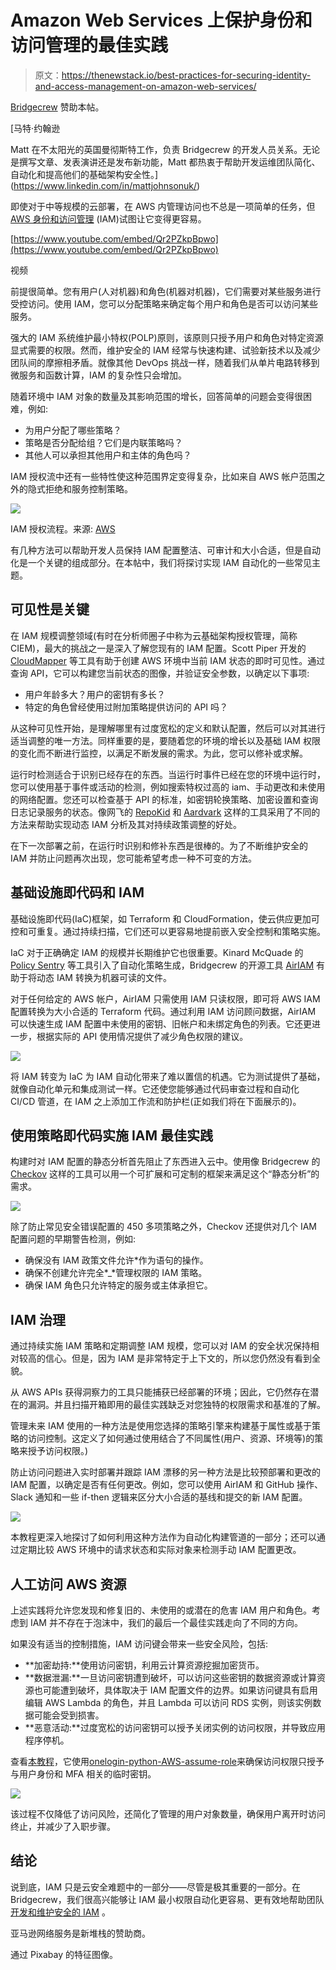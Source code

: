 # Amazon Web Services 上保护身份和访问管理的最佳实践

> 原文：<https://thenewstack.io/best-practices-for-securing-identity-and-access-management-on-amazon-web-services/>

[Bridgecrew](https://bridgecrew.io/) 赞助本帖。

 [马特·约翰逊

Matt 在不太阳光的英国曼彻斯特工作，负责 Bridgecrew 的开发人员关系。无论是撰写文章、发表演讲还是发布新功能，Matt 都热衷于帮助开发运维团队简化、自动化和提高他们的基础架构安全性。](https://www.linkedin.com/in/mattjohnsonuk/) 

即使对于中等规模的云部署，在 AWS 内管理访问也不总是一项简单的任务，但 [AWS 身份和访问管理](https://aws.amazon.com/iam/) (IAM)试图让它变得更容易。

[https://www.youtube.com/embed/Qr2PZkpBpwo](https://www.youtube.com/embed/Qr2PZkpBpwo)

视频

前提很简单。您有用户(人对机器)和角色(机器对机器)，它们需要对某些服务进行受控访问。使用 IAM，您可以分配策略来确定每个用户和角色是否可以访问某些服务。

强大的 IAM 系统维护最小特权(POLP)原则，该原则只授予用户和角色对特定资源显式需要的权限。然而，维护安全的 IAM 经常与快速构建、试验新技术以及减少团队间的摩擦相矛盾。就像其他 DevOps 挑战一样，随着我们从单片电路转移到微服务和函数计算，IAM 的复杂性只会增加。

随着环境中 IAM 对象的数量及其影响范围的增长，回答简单的问题会变得很困难，例如:

*   为用户分配了哪些策略？
*   策略是否分配给组？它们是内联策略吗？
*   其他人可以承担其他用户和主体的角色吗？

IAM 授权流中还有一些特性使这种范围界定变得复杂，比如来自 AWS 帐户范围之外的隐式拒绝和服务控制策略。

[![](img/418e9faa5abff710452554d2f08046e3.png)](https://cdn.thenewstack.io/media/2020/11/24c38a92-image5.png)

IAM 授权流程。来源: [AWS](https://docs.aws.amazon.com/IAM/latest/UserGuide/reference_policies_evaluation-logic.html)

有几种方法可以帮助开发人员保持 IAM 配置整洁、可审计和大小合适，但是自动化是一个关键的组成部分。在本帖中，我们将探讨实现 IAM 自动化的一些常见主题。

## 可见性是关键

在 IAM 规模调整领域(有时在分析师圈子中称为云基础架构授权管理，简称 CIEM)，最大的挑战之一是深入了解您现有的 IAM 配置。Scott Piper 开发的 [CloudMapper](https://github.com/duo-labs/cloudmapper) 等工具有助于创建 AWS 环境中当前 IAM 状态的即时可见性。通过查询 API，它可以构建您当前状态的图像，并验证安全参数，以确定以下事项:

*   用户年龄多大？用户的密钥有多长？
*   特定的角色曾经使用过附加策略提供访问的 API 吗？

从这种可见性开始，是理解哪里有过度宽松的定义和默认配置，然后可以对其进行适当调整的唯一方法。同样重要的是，要随着您的环境的增长以及基础 IAM 权限的变化而不断进行监控，以满足不断发展的需求。为此，您可以修补或求解。

运行时检测适合于识别已经存在的东西。当运行时事件已经在您的环境中运行时，您可以使用基于事件或活动的检测，例如搜索特权过高的 iam、手动更改和未使用的网络配置。您还可以检查基于 API 的标准，如密钥轮换策略、加密设置和查询日志记录服务的状态。像网飞的 [RepoKid](https://github.com/Netflix/repokid) 和 [Aardvark](https://github.com/Netflix-Skunkworks/aardvark) 这样的工具采用了不同的方法来帮助实现动态 IAM 分析及其对持续政策调整的好处。

在下一次部署之前，在运行时识别和修补东西是很棒的。为了不断维护安全的 IAM 并防止问题再次出现，您可能希望考虑一种不可变的方法。

## 基础设施即代码和 IAM

基础设施即代码(IaC)框架，如 Terraform 和 CloudFormation，使云供应更加可控和可重复。通过持续扫描，它们还可以更容易地提前嵌入安全控制和策略实施。

IaC 对于正确确定 IAM 的规模并长期维护它也很重要。Kinard McQuade 的 [Policy Sentry](https://github.com/salesforce/policy_sentry) 等工具引入了自动化策略生成，Bridgecrew 的开源工具 [AirIAM](https://airiam.io) 有助于将动态 IAM 转换为机器可读的文件。

对于任何给定的 AWS 帐户，AirIAM 只需使用 IAM 只读权限，即可将 AWS IAM 配置转换为大小合适的 Terraform 代码。通过利用 IAM 访问顾问数据，AirIAM 可以快速生成 IAM 配置中未使用的密钥、旧帐户和未绑定角色的列表。它还更进一步，根据实际的 API 使用情况提供了减少角色权限的建议。

[![](img/a544d867e05f35cb3687c50a19ea1502.png)](https://cdn.thenewstack.io/media/2020/11/cf3340e6-image4.png)

将 IAM 转变为 IaC 为 IAM 自动化带来了难以置信的机遇。它为测试提供了基础，就像自动化单元和集成测试一样。它还使您能够通过代码审查过程和自动化 CI/CD 管道，在 IAM 之上添加工作流和防护栏(正如我们将在下面展示的)。

## 使用策略即代码实施 IAM 最佳实践

构建时对 IAM 配置的静态分析首先阻止了东西进入云中。使用像 Bridgecrew 的 [Checkov](https://checkov.io/?utm_source=newstack_iam) 这样的工具可以用一个可扩展和可定制的框架来满足这个“静态分析”的需求。

![](img/d41349e0a056f2803b45008c3a5baf48.png)

除了防止常见安全错误配置的 450 多项策略之外，Checkov 还提供对几个 IAM 配置问题的早期警告检测，例如:

*   确保没有 IAM 政策文件允许*作为语句的操作。
*   确保不创建允许完全*_*管理权限的 IAM 策略。
*   确保 IAM 角色只允许特定的服务或主体承担它。

## IAM 治理

通过持续实施 IAM 策略和定期调整 IAM 规模，您可以对 IAM 的安全状况保持相对较高的信心。但是，因为 IAM 是非常特定于上下文的，所以您仍然没有看到全貌。

从 AWS APIs 获得洞察力的工具只能捕获已经部署的环境；因此，它仍然存在潜在的漏洞。并且扫描开箱即用的最佳实践缺乏对您独特的权限需求和基准的了解。

管理未来 IAM 使用的一种方法是使用您选择的策略引擎来构建基于属性或基于策略的访问控制。这定义了如何通过使用结合了不同属性(用户、资源、环境等)的策略来授予访问权限。)

防止访问问题进入实时部署并跟踪 IAM 漂移的另一种方法是比较预部署和更改的 IAM 配置，以确定是否有任何更改。例如，您可以使用 AirIAM 和 GitHub 操作、Slack 通知和一些 if-then 逻辑来区分大小合适的基线和提交的新 IAM 配置。

![](img/7a075de4048b0cfc0eb948275c04df98.png)

本教程更深入地探讨了如何利用这种方法作为自动化构建管道的一部分；还可以通过定期比较 AWS 环境中的请求状态和实际对象来检测手动 IAM 配置更改。

## 人工访问 AWS 资源

上述实践将允许您发现和修复旧的、未使用的或潜在的危害 IAM 用户和角色。考虑到 IAM 并不存在于泡沫中，我们的最后一个最佳实践走向了不同的方向。

如果没有适当的控制措施，IAM 访问键会带来一些安全风险，包括:

*   **加密劫持:**使用访问密钥，利用云计算资源挖掘加密货币。
*   **数据泄漏:**一旦访问密钥遭到破坏，可以访问这些密钥的数据资源或计算资源也可能遭到破坏，具体取决于 IAM 配置文件的边界。如果访问键具有启用编辑 AWS Lambda 的角色，并且 Lambda 可以访问 RDS 实例，则该实例数据可能会受到损害。
*   **恶意活动:**过度宽松的访问密钥可以授予关闭实例的访问权限，并导致应用程序停机。

查看[本教程](https://bridgecrew.io/blog/how-to-get-ephemeral-access-keys-to-an-aws-account-using-mfa/)，它使用[onelogin-python-AWS-assume-role](https://github.com/bridgecrewio/onelogin-python-aws-assume-role)来确保访问权限只授予与用户身份和 MFA 相关的临时密钥。

[![](img/48355229bfdca4d2e1a6e545ac8b2d9a.png)](https://cdn.thenewstack.io/media/2020/11/a42bfb53-image1.png)

该过程不仅降低了访问风险，还简化了管理的用户对象数量，确保用户离开时访问终止，并减少了入职步骤。

## 结论

说到底，IAM 只是云安全难题中的一部分——尽管是极其重要的一部分。在 Bridgecrew，我们很高兴能够让 IAM 最小权限自动化更容易、更有效地帮助团队[开发和维护安全的 IAM](https://bridgecrew.io/iam-least-privilege-automation/) 。

亚马逊网络服务是新堆栈的赞助商。

通过 Pixabay 的特征图像。

<svg xmlns:xlink="http://www.w3.org/1999/xlink" viewBox="0 0 68 31" version="1.1"><title>Group</title> <desc>Created with Sketch.</desc></svg>